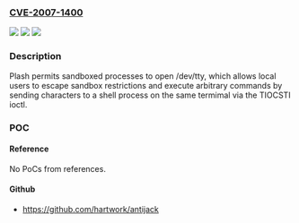 ### [CVE-2007-1400](https://cve.mitre.org/cgi-bin/cvename.cgi?name=CVE-2007-1400)
![](https://img.shields.io/static/v1?label=Product&message=n%2Fa&color=blue)
![](https://img.shields.io/static/v1?label=Version&message=n%2Fa&color=blue)
![](https://img.shields.io/static/v1?label=Vulnerability&message=n%2Fa&color=brighgreen)

### Description

Plash permits sandboxed processes to open /dev/tty, which allows local users to escape sandbox restrictions and execute arbitrary commands by sending characters to a shell process on the same termimal via the TIOCSTI ioctl.

### POC

#### Reference
No PoCs from references.

#### Github
- https://github.com/hartwork/antijack

